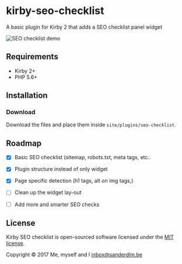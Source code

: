 # kirby-seo-checklist
A basic plugin for Kirby 2 that adds a SEO checklist panel widget

![SEO checklist demo](https://puu.sh/w6RBW.png)

## Requirements
- Kirby 2+
- PHP 5.6+

## Installation

### Download
Download the files and place them inside `site/plugins/seo-checklist`.

## Roadmap
- [X] Basic SEO checklist (sitemap, robots.txt, meta tags, etc..
- [X] Plugin structure instead of only widget
- [X] Page specific detection (h1 tags, alt on img tags,)
- [ ] Clean up the widget lay-out
- [ ] Add more and smarter SEO checks


## License
Kirby SEO checklist is open-sourced software licensed under the [MIT license](http://www.opensource.org/licenses/mit-license.php).

Copyright © 2017 Me, myself and I <inbox@sanderdlm.be>
